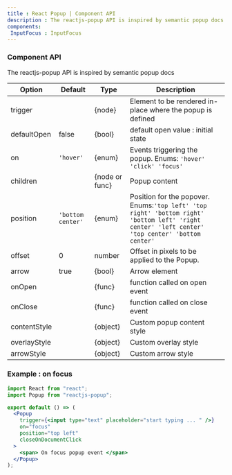 ```yaml
---
title : React Popup | Component API 
description : The reactjs-popup API is inspired by semantic popup docs
components:
 InputFocus : InputFocus
---
```


### Component API

The reactjs-popup API is inspired by semantic popup docs

| Option       | Default           | Type           | Description                                                                                                                                            |
| ------------ | ----------------- | -------------- | ------------------------------------------------------------------------------------------------------------------------------------------------------ |
| trigger      |                   | {node}         | Element to be rendered in-place where the popup is defined                                                                                             |
| defaultOpen  | false             | {bool}         | default open value : initial state                                                                                                                     |
| on           | `'hover'`         | {enum}         | Events triggering the popup. Enums: `'hover' 'click' 'focus'`                                                                                          |
| children     |                   | {node or func} | Popup content                                                                                                                                          |
| position     | `'bottom center'` | {enum}         | Position for the popover. <br /> Enums:`'top left' 'top right' 'bottom right' 'bottom left' 'right center' 'left center' 'top center' 'bottom center'` |
| offset       | 0                 | number         | Offset in pixels to be applied to the Popup.                                                                                                           |
| arrow        | true              | {bool}         | Arrow element                                                                                                                                          |
| onOpen       |                   | {func}         | function called on open event                                                                                                                          |
| onClose      |                   | {func}         | function called on close event                                                                                                                         |
| contentStyle |                   | {object}       | Custom popup content style                                                                                                                             |
| overlayStyle |                   | {object}       | Custom overlay style                                                                                                                                   |
| arrowStyle   |                   | {object}       | Custom arrow style                                                                                                                                     |

### Example : on focus

<InputFocus />

```jsx
import React from "react";
import Popup from "reactjs-popup";

export default () => (
  <Popup
    trigger={<input type="text" placeholder="start typing ... " />}
    on="focus"
    position="top left"
    closeOnDocumentClick
  >
    <span> On focus popup event </span>
  </Popup>
);
```
